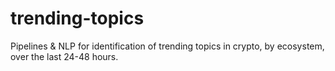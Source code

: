# trending-topics
 Pipelines & NLP for identification of trending topics in crypto, by ecosystem, over the last 24-48 hours.
